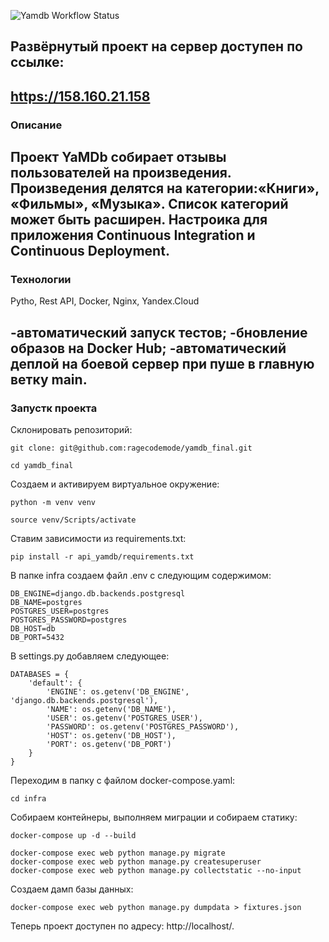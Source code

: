![Yamdb Workflow Status](https://github.com/ragecodemode/yamdb_final/actions/workflows/yamdb_workflow.yml/badge.svg?branch=master&event=push)

## Развёрнутый проект на сервер доступен по ссылке:

 https://158.160.21.158
----

### Описание
Проект YaMDb собирает отзывы пользователей на произведения. Произведения делятся на категории:«Книги», «Фильмы», «Музыка». Список категорий может быть расширен. Настроика для приложения Continuous Integration и Continuous Deployment.
---

### Технологии
Pytho, Rest API, Docker, Nginx, Yandex.Cloud 

-автоматический запуск тестов;
-бновление образов на Docker Hub;
-автоматический деплой на боевой сервер при пуше в главную ветку main.
---

### Запустк проекта

Склонировать репозиторий:

```
git clone: git@github.com:ragecodemode/yamdb_final.git

cd yamdb_final
```

Создаем и активируем виртуальное окружение:

```
python -m venv venv

source venv/Scripts/activate
```

Ставим зависимости из requirements.txt:

```
pip install -r api_yamdb/requirements.txt 
```

В папке infra создаем файл .env с следующим содержимом:

```
DB_ENGINE=django.db.backends.postgresql 
DB_NAME=postgres 
POSTGRES_USER=postgres 
POSTGRES_PASSWORD=postgres 
DB_HOST=db 
DB_PORT=5432
```

В settings.py добавляем следующее:

```
DATABASES = {
    'default': {
        'ENGINE': os.getenv('DB_ENGINE', 'django.db.backends.postgresql'),
        'NAME': os.getenv('DB_NAME'),
        'USER': os.getenv('POSTGRES_USER'),
        'PASSWORD': os.getenv('POSTGRES_PASSWORD'),
        'HOST': os.getenv('DB_HOST'),
        'PORT': os.getenv('DB_PORT')
    }
}
```

Переходим в папку с файлом docker-compose.yaml:

```
cd infra
```

Собираем контейнеры, выполняем миграции и собираем статику:

```
docker-compose up -d --build

docker-compose exec web python manage.py migrate
docker-compose exec web python manage.py createsuperuser
docker-compose exec web python manage.py collectstatic --no-input
```

Создаем дамп базы данных:

```
docker-compose exec web python manage.py dumpdata > fixtures.json
```

Теперь проект доступен по адресу: http://localhost/.